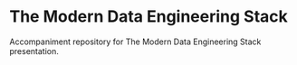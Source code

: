 # The Modern Data Engineering Stack
Accompaniment repository for The Modern Data Engineering Stack presentation.
